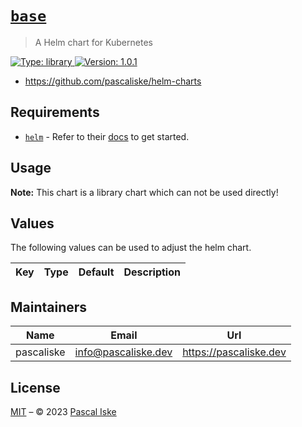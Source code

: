 # [`base`](https://charts.pascaliske.dev)

> A Helm chart for Kubernetes

[![Type: library](https://img.shields.io/badge/Type-library-informational?style=flat-square) ](https://charts.pascaliske.dev)[![Version: 1.0.1](https://img.shields.io/badge/Version-1.0.1-informational?style=flat-square) ](https://charts.pascaliske.dev)

* <https://github.com/pascaliske/helm-charts>

## Requirements

- [`helm`](https://helm.sh) - Refer to their [docs](https://helm.sh/docs) to get started.

## Usage

**Note:** This chart is a library chart which can not be used directly!

## Values

The following values can be used to adjust the helm chart.

| Key | Type | Default | Description |
|-----|------|---------|-------------|

## Maintainers

| Name | Email | Url |
| ---- | ------ | --- |
| pascaliske | <info@pascaliske.dev> | <https://pascaliske.dev> |

## License

[MIT](../LICENSE.md) – © 2023 [Pascal Iske](https://pascaliske.dev)
